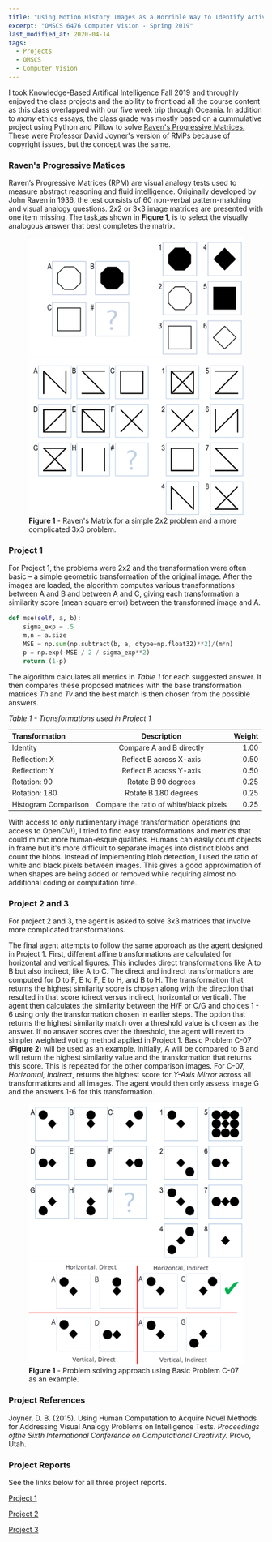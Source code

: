 ```yaml
---
title: "Using Motion History Images as a Horrible Way to Identify Activities"
excerpt: "OMSCS 6476 Computer Vision - Spring 2019"
last_modified_at: 2020-04-14
tags: 
  - Projects
  - OMSCS
  - Computer Vision
---
```


I took Knowledge-Based Artifical Intelligence Fall 2019 and throughly enjoyed the class projects and the ability to frontload all the course content as this class overlapped with our five week trip through Oceania.
In addition to *many* ethics essays, the class grade was mostly based on a cummulative project using Python and Pillow to solve <a href="https://en.wikipedia.org/wiki/Raven%27s_Progressive_Matrices" target="_blank">Raven's Progressive Matrices.</a> These were Professor David Joyner's version of RMPs because of copyright issues, but the concept was the same.


### Raven's Progressive Matices
Raven’s Progressive Matrices (RPM) are visual analogy tests used to measure abstract reasoning and fluid intelligence. Originally developed by John Raven in 1936, the test consists of 60 non-verbal pattern-matching and visual analogy questions. 2x2 or 3x3 image matrices are presented with one item missing. The task,as shown in **Figure 1**, is to select the visually analogous answer that best completes the matrix.

<figure class="half">
    <a href="/assets/images/kbai/basicB09.png"><img src="/assets/images/kbai/basicB09.png"></a>
    <a href="/assets/images/kbai/basicE08.png"><img src="/assets/images/kbai/basicE08.png"></a>
    <figcaption><b>Figure 1</b> - Raven's Matrix for a simple 2x2 problem and a more complicated 3x3 problem.</figcaption>
</figure>


### Project 1
For Project 1, the problems were 2x2 and the transformation were often basic – a simple geometric transformation of the original image. After the images are loaded, the algorithm computes various transformations between A and B and between A and C, giving each transformation a similarity score (mean square error) between the transformed image and A.

```python
def mse(self, a, b):
    sigma_exp = .5
    m,n = a.size
    MSE = np.sum(np.subtract(b, a, dtype=np.float32)**2)/(m*n)
    p = np.exp(-MSE / 2 / sigma_exp**2)
    return (1-p)
```
The algorithm calculates all metrics in *Table 1* for each suggested answer. It then compares these proposed matrices with the base transformation matrices *Th* and *Tv* and the best match is then chosen from the possible answers.

*Table 1 - Transformations used in Project 1*

| **Transformation**    | **Description**                           | **Weight**|
|:-------------         |:-------------:                            | -----:    |
| Identity              | Compare A and B directly                  |1.00       |
| Reflection: X         | Reflect B across X-axis                   |0.50       |
| Reflection: Y         | Reflect B across Y-axis                   |0.50       |
| Rotation: 90          | Rotate B 90 degrees                       |0.25       |
| Rotation: 180         | Rotate B 180 degrees                      |0.25       |
| Histogram Comparison  | Compare the ratio of white/black pixels   |0.25       |


With access to only rudimentary image transformation operations (no access to OpenCV!), I tried to find easy transformations and metrics that could mimic more human-esque qualities. Humans can easily count objects in frame but it's more difficult to separate images into distinct blobs and count the blobs. Instead of implementing blob detection, I used the ratio of white and black pixels between images. This gives a good approximation of when shapes are being added or removed while requiring almost no additional coding or computation time.

### Project 2 and 3

For project 2 and 3, the agent is asked to solve 3x3 matrices that involve more complicated transformations.

The final agent attempts to follow the same approach as the agent designed in Project 1. First, different affine transformations are calculated for horizontal and vertical figures. This includes direct transformations like A to B but also indirect, like A to C. The direct and indirect transformations are computed for D to F, E to F, E to H, and B to H. The transformation that returns the highest similarity score is chosen along with the direction that resulted in that score (direct versus indirect, horizontal or vertical).
The agent then calculates the similarity between the H/F or C/G and choices 1 - 6 using only the transformation chosen in earlier steps. The option that returns the highest similarity match over a threshold value is chosen as the answer. If no answer scores over the threshold, the agent will revert to simpler weighted voting method applied in Project 1.
Basic Problem C-07 (**Figure 2**) will be used as an example. Initially, A will be compared to B and will return the highest similarity value and the transformation that returns this score. This is repeated for the other comparison images. For C-07, *Horizontal, Indirect*, returns the highest score for *Y-Axis Mirror* across all transformations and all images. The agent would then only assess image G and the answers 1-6 for this transformation.

<figure class="half">
    <a href="/assets/images/kbai/basicC07.png"><img src="/assets/images/kbai/basicC07.png"></a>
    <a href="/assets/images/kbai/problem_approach.png"><img src="/assets/images/kbai/problem_approach.png"></a>
    <figcaption><b>Figure 1</b> - Problem solving approach using Basic Problem C-07 as an example.</figcaption>
</figure>

### Project References
Joyner, D. B. (2015). Using Human Computation to Acquire Novel Methods for Addressing Visual Analogy Problems on Intelligence Tests. *Proceedings ofthe Sixth International Conference on Computational Creativity.* Provo, Utah.


### Project Reports
See the links below for all three project reports.

<a href="/downloads/kbai/Project1_Micatka.pdf" target="_blank">Project 1</a>

<a href="/downloads/kbai/Project2_Micatka.pdf" target="_blank">Project 2</a>

<a href="/downloads/kbai/Project3_Micatka.pdf" target="_blank">Project 3</a>
